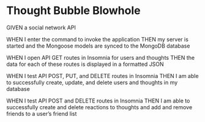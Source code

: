 # Thought Bubble Blowhole

GIVEN a social network API

WHEN I enter the command to invoke the application
    THEN my server is started and the Mongoose models are synced to the MongoDB database

WHEN I open API GET routes in Insomnia for users and thoughts
    THEN the data for each of these routes is displayed in a formatted JSON

WHEN I test API POST, PUT, and DELETE routes in Insomnia
    THEN I am able to successfully create, update, and delete users and thoughts in my database
    
WHEN I test API POST and DELETE routes in Insomnia
    THEN I am able to successfully create and delete reactions to thoughts and add and remove friends to a user’s friend list